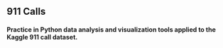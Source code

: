 ## 911 Calls

#### Practice in Python data analysis and visualization tools applied to the Kaggle 911 call dataset.
